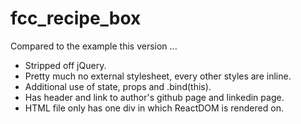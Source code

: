 # fcc_recipe_box

Compared to the example this version ...

- Stripped off jQuery.
- Pretty much no external stylesheet, every other styles are inline.
- Additional use of state, props and .bind(this).
- Has header and link to author's github page and linkedin page.
- HTML file only has one div in which ReactDOM is rendered on.
